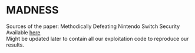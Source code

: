 MADNESS
=====
Sources of the paper: Methodically Defeating Nintendo Switch Security   
Available [here](https://arxiv.org/abs/1905.07643)  
Might be updated later to contain all our exploitation code to reproduce our
results.
